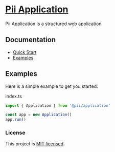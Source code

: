 # [Pii Application](https://github.com/adrielcodeco/pii-application)

Pii Application is a structured web application

## Documentation


* [Quick Start](https://github.com/adrielcodeco/pii-application/quick-start.html)
* [Examples](https://github.com/adrielcodeco/pii-application/examples.html)

## Examples

Here is a simple example to get you started:

index.ts

```ts
import { Application } from '@pii/application'

const app = new Application()
app.run()
```

### License

This project is [MIT licensed](./LICENSE).
